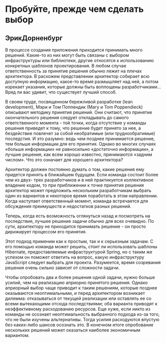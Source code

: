 # Пробуйте, прежде чем сделать выбор

## ЭрикДорненбург

В процессе создания приложения приходится принимать много решений.
Какие-то из них могут быть связаны с выбором инфраструктуры или
библиотеки, другие относятся к использованию конкретных шаблонов
проектирования. В любом случае ответственность за принятие решения обычно
лежит на плечах архитектора. В расхожем представлении архитектор
собирает всю доступную информацию, какое-то время размышляет над ней,
а потом изрекает указания, которые должны быть воплощены
разработчиками... Вряд ли вас удивит, что существует лучший способ.

В своем труде, посвященном бережливой разработке (lean development),
Мэри и Том Поппендик (Магу и Tom Poppendieck) описывают методику
принятия решений. Они считают, что принятие окончательного решения следует
откладывать до самого ответственного момента - той точки, когда
отсутствие у команды решения приведет к тому, что решение будет принято за
нее, а бездействие повлечет за собой необратимые (или труднообратимые)
последстия. И это разумно: ведь чем позднее принимается решение, тем
больше информации для его принятия. Однако во многих случаях «больше
информации» не равносильно «достаточно информации», а лучшие
решения, как всем хорошо известно, принимаются «задним числом». Что это
означает для хорошего архитектора?

Архитектор должен постоянно думать о том, какие решения ему придется
принять в ближайшем будущем. Если команда состоит более чем из двух-
трех разработчиков и в ней практикуется коллективное владение кодом,
то при приближении к точке принятия решения архитектор может
предложить нескольким разработчикам выбрать один из вариантов и
некоторое время поработать в этом направлении. Когда наступает ответственный
момент, команда встречается для обсуждения преимуществ и недостатков
разных решений.

Теперь, когда есть возможность оглянуться назад и посмотреть на
последствия, лучшее решение задачи обычно для всех очевидно. По сути,
архитектору не приходится принимать решение - он просто дирижирует процессом
его принятия.

Этот подход применим как к простым, так и к серьезным задачам. С его
помощью команда может решить, стоит ли использовать шаблоны Hibernate,
предоставляемые инфраструктурой Spring, но с таким же успехом он
поможет ответить на вопрос, какую инфраструктуру JavaScript следует выбрать
для проекта. Разумеется, время созревания решения очень сильно зависит
от сложности задачи.

Чтобы опробовать два и более решения одной задачи, нужно больше усилий,
чем на реализацию априорно принятого решения. Однако априорный выбор
чаще приводит к таким решениям, которые позднее оказываются
неоптимальными, и перед архитектором возникает дилемма: отказываться от
текущей реализации или оставлять ее со всеми вытекающими отсюда
последствиями; оба варианта приводят к неэффективному расходованию ресурсов.
Еще хуже, если никто из команды не осознает неоптимальность выбранного
подхода из-за того, что не были изучены альтернативы. Тогда усилия
расходуются впустую без каких-либо шансов осознать это. В конечном итоге
опробование нескольких решений может оказаться наиболее экономичным
вариантом.